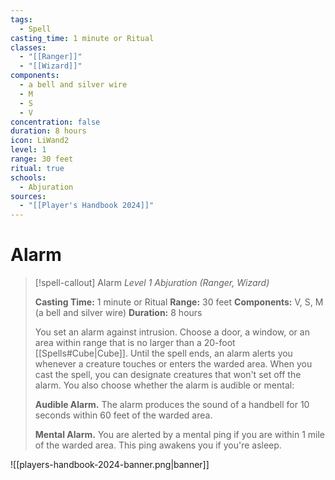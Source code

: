 ```yaml
---
tags:
  - Spell
casting_time: 1 minute or Ritual
classes:
  - "[[Ranger]]"
  - "[[Wizard]]"
components:
  - a bell and silver wire
  - M
  - S
  - V
concentration: false
duration: 8 hours
icon: LiWand2
level: 1
range: 30 feet
ritual: true
schools:
  - Abjuration
sources:
  - "[[Player's Handbook 2024]]"
---
```


# Alarm

>[!spell-callout] Alarm
>_Level 1 Abjuration (Ranger, Wizard)_
>
>**Casting Time:** 1 minute or Ritual
>**Range:** 30 feet
>**Components:** V, S, M (a bell and silver wire)
>**Duration:** 8 hours
>
>You set an alarm against intrusion. Choose a door, a window, or an area within range that is no larger than a 20-foot [[Spells#Cube\|Cube]]. Until the spell ends, an alarm alerts you whenever a creature touches or enters the warded area. When you cast the spell, you can designate creatures that won't set off the alarm. You also choose whether the alarm is audible or mental:
>
>**Audible Alarm.** The alarm produces the sound of a handbell for 10 seconds within 60 feet of the warded area.
>
>**Mental Alarm.** You are alerted by a mental ping if you are within 1 mile of the warded area. This ping awakens you if you're asleep.


![[players-handbook-2024-banner.png|banner]]
